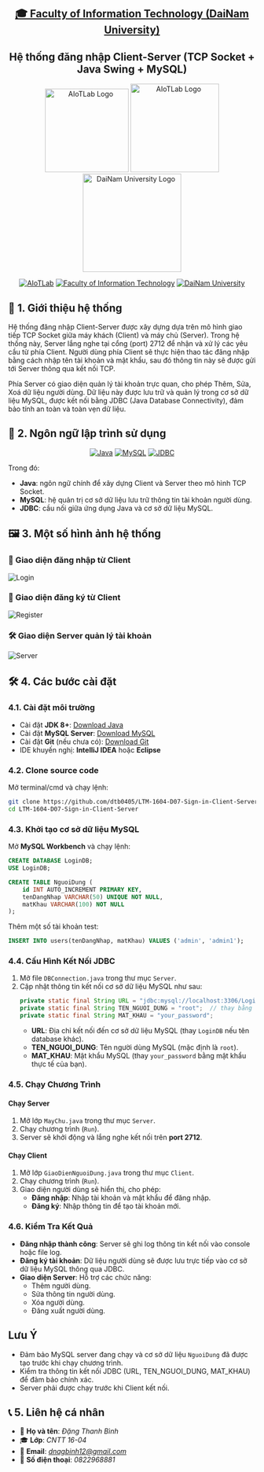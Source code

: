 <h2 align="center">
    <a href="https://dainam.edu.vn/vi/khoa-cong-nghe-thong-tin">
    🎓 Faculty of Information Technology (DaiNam University)
    </a>
</h2>
<h2 align="center">
   Hệ thống đăng nhập Client-Server (TCP Socket + Java Swing + MySQL)
</h2>
<div align="center">
    <p align="center">
        <img src="docs/aiotlab_logo.png" alt="AIoTLab Logo" width="170"/>
        <img src="docs/fitdnu_logo.png" alt="AIoTLab Logo" width="180"/>
        <img src="docs/dnu_logo.png" alt="DaiNam University Logo" width="200"/>
    </p>

[![AIoTLab](https://img.shields.io/badge/AIoTLab-green?style=for-the-badge)](https://www.facebook.com/DNUAIoTLab)
[![Faculty of Information Technology](https://img.shields.io/badge/Faculty%20of%20Information%20Technology-blue?style=for-the-badge)](https://dainam.edu.vn/vi/khoa-cong-nghe-thong-tin)
[![DaiNam University](https://img.shields.io/badge/DaiNam%20University-orange?style=for-the-badge)](https://dainam.edu.vn)

</div>

## 📖 1. Giới thiệu hệ thống
Hệ thống đăng nhập Client-Server được xây dựng dựa trên mô hình giao tiếp TCP Socket giữa máy khách (Client) và máy chủ (Server). Trong hệ thống này, Server lắng nghe tại cổng (port) 2712 để nhận và xử lý các yêu cầu từ phía Client. Người dùng phía Client sẽ thực hiện thao tác đăng nhập bằng cách nhập tên tài khoản và mật khẩu, sau đó thông tin này sẽ được gửi tới Server thông qua kết nối TCP.

Phía Server có giao diện quản lý tài khoản trực quan, cho phép Thêm, Sửa, Xoá dữ liệu người dùng. Dữ liệu này được lưu trữ và quản lý trong cơ sở dữ liệu MySQL, được kết nối bằng JDBC (Java Database Connectivity), đảm bảo tính an toàn và toàn vẹn dữ liệu.

## 🔧 2. Ngôn ngữ lập trình sử dụng  
<div align="center">

[![Java](https://img.shields.io/badge/Java-007396?style=for-the-badge&logo=java&logoColor=white)](https://www.java.com/) 
[![MySQL](https://img.shields.io/badge/MySQL-4479A1?style=for-the-badge&logo=mysql&logoColor=white)](https://www.mysql.com/) 
[![JDBC](https://img.shields.io/badge/JDBC-FF6F00?style=for-the-badge&logo=java&logoColor=white)](https://docs.oracle.com/javase/8/docs/technotes/guides/jdbc/)

</div>

Trong đó:  
- **Java**: ngôn ngữ chính để xây dựng Client và Server theo mô hình TCP Socket.  
- **MySQL**: hệ quản trị cơ sở dữ liệu lưu trữ thông tin tài khoản người dùng.  
- **JDBC**: cầu nối giữa ứng dụng Java và cơ sở dữ liệu MySQL.  

## 🖼️ 3. Một số hình ảnh hệ thống  

### 🔑 Giao diện đăng nhập từ Client
![Login](docs/Client_login.png)

### 🔏 Giao diện đăng ký từ Client
![Register](docs/Client_register.png)

### 🛠️ Giao diện Server quản lý tài khoản
![Server](docs/Server_dashboard.png)

## 🛠️ 4. Các bước cài đặt
### 4.1. Cài đặt môi trường
- Cài đặt **JDK 8+**: [Download Java](https://www.oracle.com/java/technologies/javase-downloads.html)  
- Cài đặt **MySQL Server**: [Download MySQL](https://dev.mysql.com/downloads/)  
- Cài đặt **Git** (nếu chưa có): [Download Git](https://git-scm.com/downloads)  
- IDE khuyến nghị: **IntelliJ IDEA** hoặc **Eclipse**  
### 4.2. Clone source code
Mở terminal/cmd và chạy lệnh:  
```bash
git clone https://github.com/dtb0405/LTM-1604-D07-Sign-in-Client-Server.git
cd LTM-1604-D07-Sign-in-Client-Server
```
### 4.3. Khởi tạo cơ sở dữ liệu MySQL
Mở **MySQL Workbench** và chạy lệnh:
```sql
CREATE DATABASE LoginDB;
USE LoginDB;

CREATE TABLE NguoiDung (
    id INT AUTO_INCREMENT PRIMARY KEY,
    tenDangNhap VARCHAR(50) UNIQUE NOT NULL,
    matKhau VARCHAR(100) NOT NULL
);
```
Thêm một số tài khoản test: 
```sql
INSERT INTO users(tenDangNhap, matKhau) VALUES ('admin', 'admin1');
```
### 4.4. Cấu Hình Kết Nối JDBC
1. Mở file `DBConnection.java` trong thư mục `Server`.
2. Cập nhật thông tin kết nối cơ sở dữ liệu MySQL như sau:
   ```java
   private static final String URL = "jdbc:mysql://localhost:3306/LoginDB?useSSL=false&allowPublicKeyRetrieval=true&serverTimezone=UTC";
   private static final String TEN_NGUOI_DUNG = "root";  // thay bằng user MySQL
   private static final String MAT_KHAU = "your_password";   
   ```
   - **URL**: Địa chỉ kết nối đến cơ sở dữ liệu MySQL (thay `LoginDB` nếu tên database khác).
   - **TEN_NGUOI_DUNG**: Tên người dùng MySQL (mặc định là `root`).
   - **MAT_KHAU**: Mật khẩu MySQL (thay `your_password` bằng mật khẩu thực tế của bạn).

### 4.5. Chạy Chương Trình
#### Chạy Server
1. Mở lớp `MayChu.java` trong thư mục `Server`.
2. Chạy chương trình (`Run`).
3. Server sẽ khởi động và lắng nghe kết nối trên **port 2712**.

#### Chạy Client
1. Mở lớp `GiaoDienNguoiDung.java` trong thư mục `Client`.
2. Chạy chương trình (`Run`).
3. Giao diện người dùng sẽ hiển thị, cho phép:
   - **Đăng nhập**: Nhập tài khoản và mật khẩu để đăng nhập.
   - **Đăng ký**: Nhập thông tin để tạo tài khoản mới.

### 4.6. Kiểm Tra Kết Quả
- **Đăng nhập thành công**: Server sẽ ghi log thông tin kết nối vào console hoặc file log.
- **Đăng ký tài khoản**: Dữ liệu người dùng sẽ được lưu trực tiếp vào cơ sở dữ liệu MySQL thông qua JDBC.
- **Giao diện Server**: Hỗ trợ các chức năng:
  - Thêm người dùng.
  - Sửa thông tin người dùng.
  - Xóa người dùng.
  - Đăng xuất người dùng.

## Lưu Ý
- Đảm bảo MySQL server đang chạy và cơ sở dữ liệu `NguoiDung` đã được tạo trước khi chạy chương trình.
- Kiểm tra thông tin kết nối JDBC (URL, TEN_NGUOI_DUNG, MAT_KHAU) để đảm bảo chính xác.
- Server phải được chạy trước khi Client kết nối.

## 📞 5. Liên hệ cá nhân  
- 👤 **Họ và tên**: *Đặng Thanh Bình*  
- 🎓 **Lớp**: *CNTT 16-04*
- 📧 **Email**: *dnagbinh12@gmail.com*  
- 📱 **Số điện thoại**: *0822968881*  
